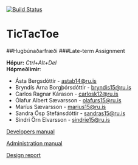 [![Build Status](https://travis-ci.org/KontrolAltDelete/TicTacToe.png)](https://travis-ci.org/KontrolAltDelete/TicTacToe)
# TicTacToe
##Hugbúnaðarfræði
###Late-term Assignment 

**Hópur:** _Ctrl+Alt+Del_ <br />
**Hópmeðlimir**:<br />
* Ásta Bergsdóttir - astab14@ru.is  <br />
* Bryndís Arna Borgþórsdóttir - bryndis15@ru.is <br />
* Carlos Ragnar Kárason - carlosk12@ru.is  <br />
* Ólafur Albert Sævarsson - olafurs15@ru.is  <br />
* Maríus Sævarsson - marius15@ru.is  <br />
* Sandra Ösp Stefánsdóttir - sandras15@ru.is  <br />
* Sindri Örn Elvarsson - sindrie15@ru.is  <br />

[Developers manual](docs/DeveloperManual.md)

[Administration manual](docs/AdministratorManual.md)

[Design report](docs/DesignReport.md)

